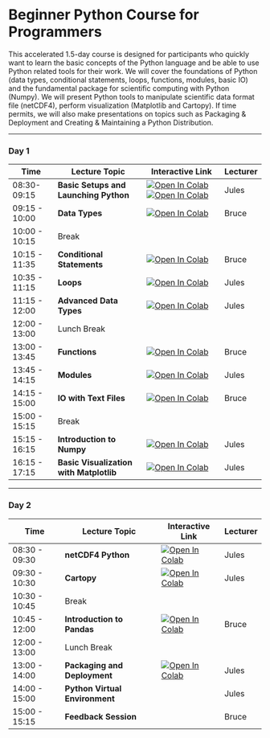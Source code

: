# Beginner Python Course for Programmers

This accelerated 1.5-day course is designed for participants who quickly want to learn the basic 
concepts of the Python language and be able to use Python related tools for their work. 
We will cover the foundations of Python 
(data types, conditional statements, loops, functions, modules, basic IO) and the fundamental package for scientific computing with Python (Numpy). We will present Python tools to manipulate scientific data format file (netCDF4), perform visualization (Matplotlib and Cartopy). If time permits, we will also make presentations on topics such as Packaging & Deployment and Creating & Maintaining a Python Distribution. 

***


### Day 1
| Time | Lecture Topic | Interactive Link | Lecturer |
|------|---------------|------------------|----------|
| 08:30-09:15 | **Basic Setups and Launching Python** | [![Open In Colab](https://colab.research.google.com/assets/colab-badge.svg)](https://colab.research.google.com/github/pytrain/welcome/blob/master/welcome.ipynb) [![Open In Colab](https://colab.research.google.com/assets/colab-badge.svg)](https://colab.research.google.com/github/pytrain/run_python/blob/master/run.ipynb) | Jules |
| 09:15 - 10:00 | **Data Types**  | [![Open In Colab](https://colab.research.google.com/assets/colab-badge.svg)](https://colab.research.google.com/github/pytrain/data_types/blob/master/Python_basic_data_types.ipynb) | Bruce |
| 10:00 - 10:15 | Break |  |  |
| 10:15 - 11:35 | **Conditional Statements**  | [![Open In Colab](https://colab.research.google.com/assets/colab-badge.svg)](https://colab.research.google.com/github/pytrain/conditional_logic/blob/master/conditionals.ipynb) | Bruce |
| 10:35 - 11:15 | **Loops** | [![Open In Colab](https://colab.research.google.com/assets/colab-badge.svg)](https://colab.research.google.com/github/pytrain/loops/blob/master/loops.ipynb) | Jules |
| 11:15 - 12:00 | **Advanced Data Types** | [![Open In Colab](https://colab.research.google.com/assets/colab-badge.svg)](https://colab.research.google.com/github/pytrain/data_types/blob/master/Python_advanced_data_types.ipynb) | Jules |
| 12:00 - 13:00 | Lunch Break |  |  |
| 13:00 - 13:45 | **Functions** | [![Open In Colab](https://colab.research.google.com/assets/colab-badge.svg)](https://colab.research.google.com/github/pytrain/functions_modules/blob/master/Functions.ipynb) | Bruce |
| 13:45 - 14:15 | **Modules** | [![Open In Colab](https://colab.research.google.com/assets/colab-badge.svg)](https://colab.research.google.com/github/pytrain/functions_modules/blob/master/Modules.ipynb) | Jules |
| 14:15 - 15:00 | **IO with Text Files** | [![Open In Colab](https://colab.research.google.com/assets/colab-badge.svg)](https://colab.research.google.com/github/pytrain/io/blob/master/File_IO.ipynb) | Bruce |
| 15:00 - 15:15 | Break |  |  |
| 15:15 - 16:15 | **Introduction to Numpy** | [![Open In Colab](https://colab.research.google.com/assets/colab-badge.svg)](https://colab.research.google.com/github/pytrain/numpy/blob/master/IntroNumPy.ipynb) | Jules |
| 16:15 - 17:15 | **Basic Visualization with Matplotlib** | [![Open In Colab](https://colab.research.google.com/assets/colab-badge.svg)](https://colab.research.google.com/github/pytrain/viz/blob/master/IntroMatplotlib.ipynb) | Jules |

***

### Day 2
| Time | Lecture Topic | Interactive Link | Lecturer |
|------|---------------|------------------|----------|
| 08:30 - 09:30 | **netCDF4 Python**  | [![Open In Colab](https://colab.research.google.com/assets/colab-badge.svg)](https://colab.research.google.com/github/pytrain/science_data_formats/blob/master/intro_netcdf4.ipynb) | Jules |
| 09:30 - 10:30 | **Cartopy**  | [![Open In Colab](https://colab.research.google.com/assets/colab-badge.svg)](https://colab.research.google.com/github/pytrain/viz/blob/master/introduction_cartopy.ipynb) | Jules |
| 10:30 - 10:45 | Break |  |  |
| 10:45 - 12:00 | **Introduction to Pandas** | [![Open In Colab](https://colab.research.google.com/assets/colab-badge.svg)](https://colab.research.google.com/github/pytrain/pandas/blob/master/Intro_Pandas.ipynb) | Bruce |
| 12:00 - 13:00 | Lunch Break |  |  |
| 13:00 - 14:00 | **Packaging and Deployment** | [![Open In Colab](https://colab.research.google.com/assets/colab-badge.svg)](https://colab.research.google.com/github/pytrain/packaging_deployment/blob/master/package_development.ipynb) | Jules |
| 14:00 - 15:00 | **Python Virtual Environment** | | Jules |
| 15:00 - 15:15 | **Feedback Session** |  | Bruce |

<!---
| 15:00-15:15 | **Feedback Session** |  |  |
| 15:00-15:15 | **Feedback Session** |  <a href="https://www.surveymonkey.com/r/PWQVXH5"> Evaluation Survey </a> | |
--->
